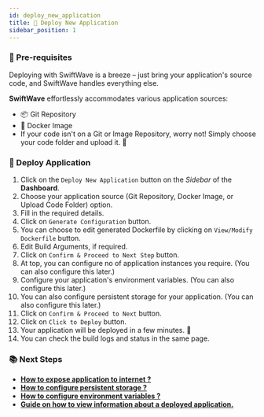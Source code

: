 ```yaml
---
id: deploy_new_application
title: 🔨 Deploy New Application
sidebar_position: 1
---
```


### 📝 Pre-requisites
Deploying with SwiftWave is a breeze – just bring your application's source code, and SwiftWave handles everything else.

**SwiftWave** effortlessly accommodates various application sources:
- 📦 Git Repository
- 🐳 Docker Image
- If your code isn't on a Git or Image Repository, worry not! Simply choose your code folder and upload it. 📂

### 🚀 Deploy Application
1. Click on the `Deploy New Application` button on the *Sidebar* of the **Dashboard**.
2. Choose your application source (Git Repository, Docker Image, or Upload Code Folder) option.
3. Fill in the required details.
4. Click on `Generate Configuration` button.
5. You can choose to edit generated Dockerfile by clicking on `View/Modify Dockerfile` button.
6. Edit Build Arguments, if required.
7. Click on `Confirm & Proceed to Next Step` button.
8. At top, you can configure no of application instances you require. (You can also configure this later.)
9. Configure your application's environment variables. (You can also configure this later.)
10. You can also configure persistent storage for your application. (You can also configure this later.)
11. Click on `Confirm & Proceed to Next` button.
12. Click on `Click to Deploy` button.
13. Your application will be deployed in a few minutes. 🚀
14. You can check the build logs and status in the same page.


### 📚 Next Steps
- [**How to expose application to internet ?**](/docs)
- [**How to configure persistent storage ?**](/docs)
- [**How to configure environment variables ?**](/docs)
- [**Guide on how to view information about a deployed application.**](/docs)